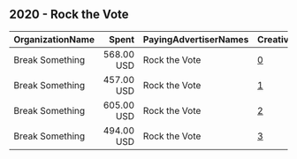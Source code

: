 ## 2020 - Rock the Vote 
|OrganizationName|Spent|PayingAdvertiserNames|CreativeUrls|Impressions|Genders|AgeBrackets|CountryCodes|BillingAddresses|CandidateBallotInformation|
|:---|---:|:---|:---|---:|:---|:---|:---|:---|:---|
|Break Something|568.00 USD|Rock the Vote|[0](https://www.snap.com/political-ads/asset/2cd9d2830e3634d7f1f3f2a8486d5186a83d7fe11b5c3251b9f661172173a39f?mediaType=jpg)|119,857||18+|united states|"1768 Columbia Road NW #3,Washington,20009,US"||
|Break Something|457.00 USD|Rock the Vote|[1](https://www.snap.com/political-ads/asset/e270333d6dcb10a3fd19bae908a3d56280050c648a435ebe8e56ae1275bfbd0a?mediaType=jpg)|82,545||18+|united states|"1768 Columbia Road NW #3,Washington,20009,US"||
|Break Something|605.00 USD|Rock the Vote|[2](https://www.snap.com/political-ads/asset/9e835d32c9e45d9a6e3913a80aa53e26324184a3f463b0e51b05fe5a54f00847?mediaType=jpg)|121,299||18+|united states|"1768 Columbia Road NW #3,Washington,20009,US"||
|Break Something|494.00 USD|Rock the Vote|[3](https://www.snap.com/political-ads/asset/8c7630da8b40ca875b2d06cf5b462f637c46493fe139b367ba768cba8caaf69e?mediaType=jpg)|91,487||18+|united states|"1768 Columbia Road NW #3,Washington,20009,US"||

